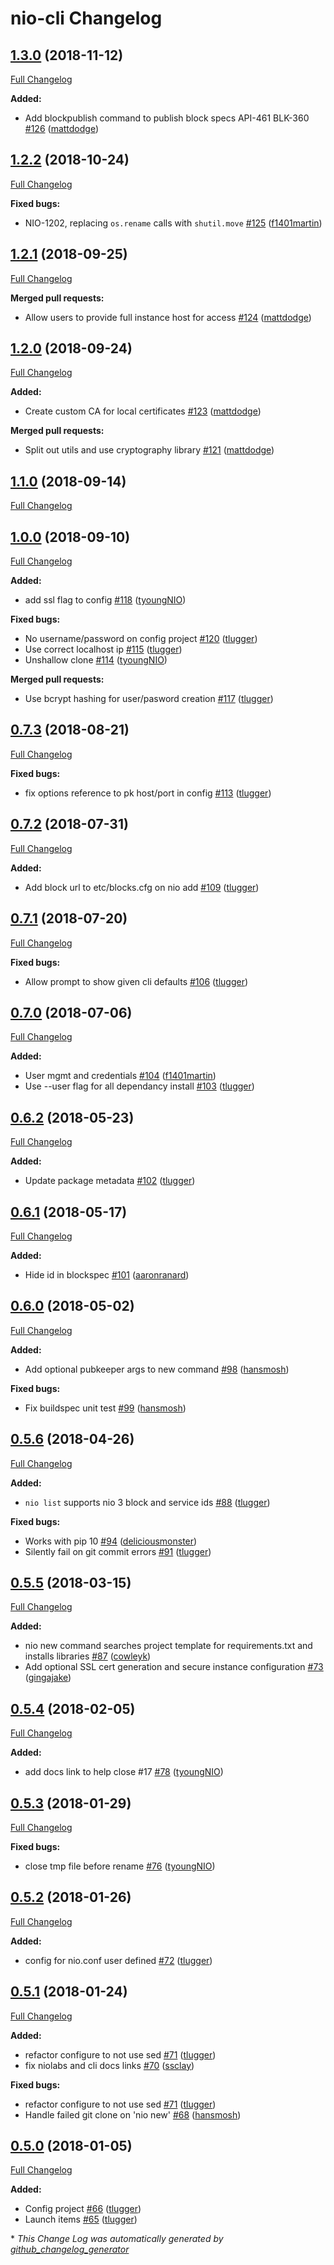 # nio-cli Changelog

## [1.3.0](https://github.com/niolabs/nio-cli/tree/1.3.0) (2018-11-12)
[Full Changelog](https://github.com/niolabs/nio-cli/compare/1.2.2...1.3.0)

**Added:**

- Add blockpublish command to publish block specs API-461 BLK-360 [\#126](https://github.com/niolabs/nio-cli/pull/126) ([mattdodge](https://github.com/mattdodge))

## [1.2.2](https://github.com/niolabs/nio-cli/tree/1.2.2) (2018-10-24)
[Full Changelog](https://github.com/niolabs/nio-cli/compare/1.2.1...1.2.2)

**Fixed bugs:**

- NIO-1202, replacing `os.rename` calls with `shutil.move` [\#125](https://github.com/niolabs/nio-cli/pull/125) ([f1401martin](https://github.com/f1401martin))

## [1.2.1](https://github.com/niolabs/nio-cli/tree/1.2.1) (2018-09-25)
[Full Changelog](https://github.com/niolabs/nio-cli/compare/1.2.0...1.2.1)

**Merged pull requests:**

- Allow users to provide full instance host for access [\#124](https://github.com/niolabs/nio-cli/pull/124) ([mattdodge](https://github.com/mattdodge))

## [1.2.0](https://github.com/niolabs/nio-cli/tree/1.2.0) (2018-09-24)
[Full Changelog](https://github.com/niolabs/nio-cli/compare/1.1.0...1.2.0)

**Added:**

- Create custom CA for local certificates [\#123](https://github.com/niolabs/nio-cli/pull/123) ([mattdodge](https://github.com/mattdodge))

**Merged pull requests:**

- Split out utils and use cryptography library [\#121](https://github.com/niolabs/nio-cli/pull/121) ([mattdodge](https://github.com/mattdodge))

## [1.1.0](https://github.com/niolabs/nio-cli/tree/1.1.0) (2018-09-14)
[Full Changelog](https://github.com/niolabs/nio-cli/compare/1.0.0...1.1.0)

## [1.0.0](https://github.com/niolabs/nio-cli/tree/1.0.0) (2018-09-10)
[Full Changelog](https://github.com/niolabs/nio-cli/compare/0.7.3...1.0.0)

**Added:**

- add ssl flag to config [\#118](https://github.com/niolabs/nio-cli/pull/118) ([tyoungNIO](https://github.com/tyoungNIO))

**Fixed bugs:**

- No username/password on config project [\#120](https://github.com/niolabs/nio-cli/pull/120) ([tlugger](https://github.com/tlugger))
- Use correct localhost ip [\#115](https://github.com/niolabs/nio-cli/pull/115) ([tlugger](https://github.com/tlugger))
- Unshallow clone [\#114](https://github.com/niolabs/nio-cli/pull/114) ([tyoungNIO](https://github.com/tyoungNIO))

**Merged pull requests:**

- Use bcrypt hashing for user/pasword creation [\#117](https://github.com/niolabs/nio-cli/pull/117) ([tlugger](https://github.com/tlugger))

## [0.7.3](https://github.com/niolabs/nio-cli/tree/0.7.3) (2018-08-21)
[Full Changelog](https://github.com/niolabs/nio-cli/compare/0.7.2...0.7.3)

**Fixed bugs:**

- fix options reference to pk host/port in config [\#113](https://github.com/niolabs/nio-cli/pull/113) ([tlugger](https://github.com/tlugger))

## [0.7.2](https://github.com/niolabs/nio-cli/tree/0.7.2) (2018-07-31)
[Full Changelog](https://github.com/niolabs/nio-cli/compare/0.7.1...0.7.2)

**Added:**

- Add block url to etc/blocks.cfg on nio add [\#109](https://github.com/niolabs/nio-cli/pull/109) ([tlugger](https://github.com/tlugger))

## [0.7.1](https://github.com/niolabs/nio-cli/tree/0.7.1) (2018-07-20)
[Full Changelog](https://github.com/niolabs/nio-cli/compare/0.7.0...0.7.1)

**Fixed bugs:**

- Allow prompt to show given cli defaults [\#106](https://github.com/niolabs/nio-cli/pull/106) ([tlugger](https://github.com/tlugger))

## [0.7.0](https://github.com/niolabs/nio-cli/tree/0.7.0) (2018-07-06)
[Full Changelog](https://github.com/niolabs/nio-cli/compare/0.6.2...0.7.0)

**Added:**

- User mgmt and credentials [\#104](https://github.com/niolabs/nio-cli/pull/104) ([f1401martin](https://github.com/f1401martin))
- Use --user flag for all dependancy install [\#103](https://github.com/niolabs/nio-cli/pull/103) ([tlugger](https://github.com/tlugger))

## [0.6.2](https://github.com/niolabs/nio-cli/tree/0.6.2) (2018-05-23)
[Full Changelog](https://github.com/niolabs/nio-cli/compare/0.6.1...0.6.2)

**Added:**

- Update package metadata [\#102](https://github.com/niolabs/nio-cli/pull/102) ([tlugger](https://github.com/tlugger))

## [0.6.1](https://github.com/niolabs/nio-cli/tree/0.6.1) (2018-05-17)
[Full Changelog](https://github.com/niolabs/nio-cli/compare/0.6.0...0.6.1)

**Added:**

- Hide id in blockspec [\#101](https://github.com/niolabs/nio-cli/pull/101) ([aaronranard](https://github.com/aaronranard))

## [0.6.0](https://github.com/niolabs/nio-cli/tree/0.6.0) (2018-05-02)
[Full Changelog](https://github.com/niolabs/nio-cli/compare/0.5.6...0.6.0)

**Added:**

- Add optional pubkeeper args to new command [\#98](https://github.com/niolabs/nio-cli/pull/98) ([hansmosh](https://github.com/hansmosh))

**Fixed bugs:**

- Fix buildspec unit test [\#99](https://github.com/niolabs/nio-cli/pull/99) ([hansmosh](https://github.com/hansmosh))

## [0.5.6](https://github.com/niolabs/nio-cli/tree/0.5.6) (2018-04-26)
[Full Changelog](https://github.com/niolabs/nio-cli/compare/0.5.5...0.5.6)

**Added:**

- `nio list` supports nio 3 block and service ids [\#88](https://github.com/niolabs/nio-cli/pull/88) ([tlugger](https://github.com/tlugger))

**Fixed bugs:**

- Works with pip 10 [\#94](https://github.com/niolabs/nio-cli/pull/94) ([deliciousmonster](https://github.com/deliciousmonster))
- Silently fail on git commit errors [\#91](https://github.com/niolabs/nio-cli/pull/91) ([tlugger](https://github.com/tlugger))

## [0.5.5](https://github.com/niolabs/nio-cli/tree/0.5.5) (2018-03-15)
[Full Changelog](https://github.com/niolabs/nio-cli/compare/0.5.4...0.5.5)

**Added:**

- nio new command searches project template for requirements.txt and installs libraries [\#87](https://github.com/niolabs/nio-cli/pull/87) ([cowleyk](https://github.com/cowleyk))
- Add optional SSL cert generation and secure instance configuration [\#73](https://github.com/niolabs/nio-cli/pull/73) ([gingajake](https://github.com/gingajake))

## [0.5.4](https://github.com/niolabs/nio-cli/tree/0.5.4) (2018-02-05)
[Full Changelog](https://github.com/niolabs/nio-cli/compare/0.5.3...0.5.4)

**Added:**

- add docs link to help close \#17 [\#78](https://github.com/niolabs/nio-cli/pull/78) ([tyoungNIO](https://github.com/tyoungNIO))

## [0.5.3](https://github.com/niolabs/nio-cli/tree/0.5.3) (2018-01-29)
[Full Changelog](https://github.com/niolabs/nio-cli/compare/0.5.2...0.5.3)

**Fixed bugs:**

- close tmp file before rename [\#76](https://github.com/niolabs/nio-cli/pull/76) ([tyoungNIO](https://github.com/tyoungNIO))

## [0.5.2](https://github.com/niolabs/nio-cli/tree/0.5.2) (2018-01-26)
[Full Changelog](https://github.com/niolabs/nio-cli/compare/0.5.1...0.5.2)

**Added:**

- config for nio.conf user defined [\#72](https://github.com/niolabs/nio-cli/pull/72) ([tlugger](https://github.com/tlugger))

## [0.5.1](https://github.com/niolabs/nio-cli/tree/0.5.1) (2018-01-24)
[Full Changelog](https://github.com/niolabs/nio-cli/compare/0.5.0...0.5.1)

**Added:**

- refactor configure to not use sed [\#71](https://github.com/niolabs/nio-cli/pull/71) ([tlugger](https://github.com/tlugger))
- fix niolabs and cli docs links [\#70](https://github.com/niolabs/nio-cli/pull/70) ([ssclay](https://github.com/ssclay))

**Fixed bugs:**

- refactor configure to not use sed [\#71](https://github.com/niolabs/nio-cli/pull/71) ([tlugger](https://github.com/tlugger))
- Handle failed git clone on 'nio new' [\#68](https://github.com/niolabs/nio-cli/pull/68) ([hansmosh](https://github.com/hansmosh))

## [0.5.0](https://github.com/niolabs/nio-cli/tree/0.5.0) (2018-01-05)
[Full Changelog](https://github.com/niolabs/nio-cli/compare/0.4.4...0.5.0)

**Added:**

- Config project [\#66](https://github.com/niolabs/nio-cli/pull/66) ([tlugger](https://github.com/tlugger))
- Launch items [\#65](https://github.com/niolabs/nio-cli/pull/65) ([tlugger](https://github.com/tlugger))



\* *This Change Log was automatically generated by [github_changelog_generator](https://github.com/skywinder/Github-Changelog-Generator)*